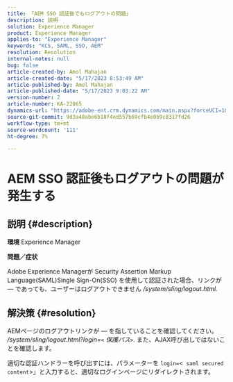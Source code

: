 ```yaml
---
title: 「AEM SSO 認証後でもログアウトの問題」
description: 説明
solution: Experience Manager
product: Experience Manager
applies-to: "Experience Manager"
keywords: "KCS, SAML, SSO, AEM"
resolution: Resolution
internal-notes: null
bug: false
article-created-by: Amol Mahajan
article-created-date: "5/17/2023 8:53:49 AM"
article-published-by: Amol Mahajan
article-published-date: "5/17/2023 9:03:22 AM"
version-number: 2
article-number: KA-22065
dynamics-url: "https://adobe-ent.crm.dynamics.com/main.aspx?forceUCI=1&pagetype=entityrecord&etn=knowledgearticle&id=35968450-90f4-ed11-8848-6045bd006d92"
source-git-commit: 9d3a48abe6b18f4ed557b69cfb4e0b9c8317fd26
workflow-type: tm+mt
source-wordcount: '111'
ht-degree: 7%

---
```


# AEM SSO 認証後もログアウトの問題が発生する

## 説明 {#description}

<b>環境</b>
Experience Manager

<b>問題／症状</b>

Adobe Experience Managerが Security Assertion Markup Language(SAML)Single Sign-On(SSO) を使用して認証された場合、リンクが — であっても、ユーザーはログアウトできません */system/sling/logout.html.*


## 解決策 {#resolution}


AEMページのログアウトリンクが — を指していることを確認してください。 */system/sling/logout.html?login=`<` 保護パス`>`*. また、AJAX呼び出しではないことを確認します。

適切な認証ハンドラーを呼び出すには、パラメーターを `login=`&lt;` saml secured content`>」と入力すると、適切なログインページにリダイレクトされます。

